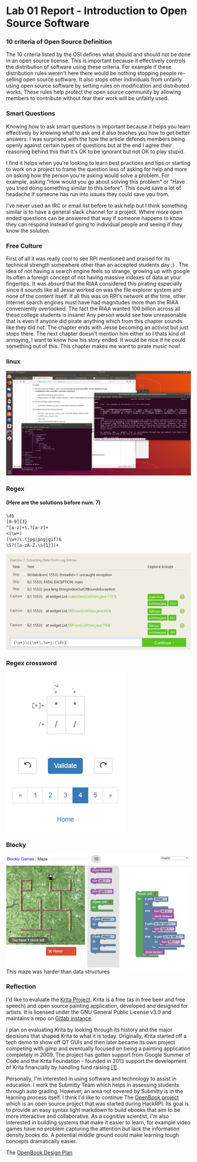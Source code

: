 # Lab 01 Report - Introduction to Open Source Software

### 10 criteria of Open Source Definition
The 10 criteria listed by the OSI defines what should and should not be done
in an open source license. This is important because it effectively controls 
the distribution of software using these criteria. For example if these 
distribution rules weren't here there would be nothing stopping people re-selling 
open source software. It also stops other individuals from unfairly using open source software by setting rules on modification and distributed works. These rules help protect the open source community by allowing members to contribute without fear their work will be unfairly used.

### Smart Questions
Knowing how to ask smart questions is important because it helps you learn effectively by knowing what to ask and it also teaches you how to get better answers. I was surprised with the how the article defends members being openly against certain types of questions but at the end I agree their reasoning behind this that it's OK to be ignorant but not OK to play stupid.

I find it helps when you're looking to learn best practices and tips or starting 
to work on a project to frame the question less of asking for help and more on asking how the person you're asking would solve a problem. For example, asking "How would you go about solving this problem" or "Have you tried doing something similar to this before". This could save a lot of headache if someone has run into issues they could save you from.

I've never used an IRC or email list before to ask help but I think something similar is to have a general slack channel for a project. Where more open ended questions can be answered that way if someone happens to know they can respond instead of going to individual people and seeing if they know the solution.

### Free Culture
First of all it was really cool to see RPI mentioned and praised for its technical strength somewhere other than an accepted students day :) . The idea of not having a search engine feels so strange, growing up with google its often a foreign concept of not having massive indexes of data at your fingertips. It was absurd that the RIAA considered this pirating especially since it sounds like all Jesse worked on was the file explorer system and none of the content itself. If all this was on RPI's network at the time, other Internet search engines must have had magnitudes more than the RIAA conveniently overlooked. The fact the RIAA wanted 100 billion across all these college students is insane! Any person would see how unreasonable that is even if anyone did pirate anything which from this chapter sounds like they did not. The chapter ends with Jesse becoming an activist but just stops there. The next chapter doesn't mention him either so I thats kind of annoying, I want to know how his story ended. It would be nice if he could something out of this. This chapter makes me want to pirate music now!


### linux 
![linux](screenshot.png)

### Regex
#### (Here are the solutions before num. 7)
	\d$
	[0-9]{3}   
	^[a-z]+\.?[a-z]+
	<(\w+)
	(\w+)\.(jpg|png|gif)$
	\S?([a-zA-Z.\s{1}])+

![7](7.PNG)

### Regex crossword
![Regex](regex.PNG)

### Blocky
![Blocky](block.PNG)
This maze was harder than data structures

### Reflection
I'd like to evaluate the [Krita Project](https://krita.org/en/). Krita is a free (as in free beer and free speech) and open source painting application, developed and designed for artists. It is licensed under the GNU General Public License v3.0 and maintains a repo on [Gitlab instance](https://invent.kde.org/kde/krita).

I plan on evaluating Krita by looking through its history and the major decisions that shaped Krita to what it is today. 
Originally, Krita started off a tech demo to show off QT GUIs and then later became its own project competing with gimp and eventually focused on being a painting application completely in 2009. The project has gotten support from Google Summer of Code and the Krita Foundation - founded in 2013 support the development of Krita financially by handling fund raising [[1]](https://krita.org/en/about/history/).

Personally, I'm interested in using software and technology to assist in education. I work the Submitty Team which helps in assessing students through auto grading. However, an area not covered by Submitty is in the learning process itself. I think I'd like to continue The [OpenBook project](https://github.com/openbook-project) which is an open source project that was started during HackRPI. Its goal is to provide an easy syntax light markdown to build ebooks that aim to be more interactive and collaborative. As a cognitive scientist, I'm also interested in building systems that make it easier to learn, for example video games have no problem capturing the attention but lack the information density books do. A potential middle ground could make learning tough concepts dramatically easier. 

The [OpenBook Design Plan](https://github.com/openbook-project/openBook-Core/blob/master/master_design.txt)
